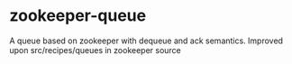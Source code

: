 zookeeper-queue
===============

A queue based on zookeeper with dequeue and ack semantics. Improved upon src/recipes/queues in zookeeper source